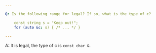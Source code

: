 ```yaml
---

Q: Is the following range for legal? If so, what is the type of c?

    const string s = "Keep out!";
    for (auto &c: s) { /* ... */ }

---
```


A: It is legal, the type of c is `const char &`.